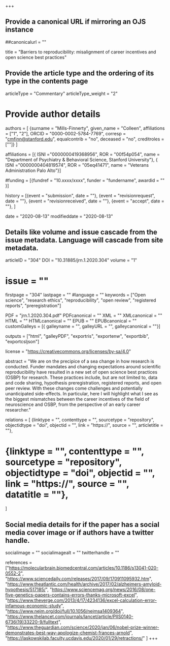 +++
## Provide a canonical URL if mirroring an OJS instance
##canonicalurl = ""

title = "Barriers to reproducibility: misalignment of career incentives and open science best practices"

## Provide the article type and the ordering of its type in the contents page
articleType = "Commentary"
articleType_weight = "2"

# Provide author details
authors = [
  {surname = "Mills-Finnerty",  given_name = "Colleen", affiliations = ["1", "2"],  ORCID = "0000-0002-5784-7769", corresp = "cmfinn@stanford.edu", equalcontrib = "no", deceased = "no", creditroles = [""]}
]

affiliations = [{ ISNI ="0000000419368956", ROR = "00f54p054", name = "Department of Psychiatry & Behavioral Science, Stanford University"},
{ ISNI ="0000000404819574", ROR = "05eq41471", name = "Veterans Administration Palo Alto"}]

#funding = [{fundref = "10.xxxx/xxxx", funder = "fundername", awardid = "" }]

history = [{event = "submission", date = ""},
{event = "revisionrequest", date = ""},
{event = "revisionreceived", date = ""},
{event = "accept", date = ""},
]

date = "2020-08-13"
modifieddate = "2020-08-13"

## Details like volume and issue cascade from the issue metadata. Language will cascade from site metadata.

articleID = "304"
DOI = "10.31885/jrn.1.2020.304"
volume = "1"
# issue = ""
firstpage = "304"
lastpage = ""
#language = ""
keywords = ["Open science", "research ethics", "reproducibility", "open review", "registered reports", "preregistration"]


PDF = "jrn.1.2020.304.pdf"
PDFcanonical = ""
XML = ""
XMLcanonical = ""
HTML = ""
HTMLcanonical = ""
EPUB = ""
EPUBcanonical = ""
customGalleys = [{ galleyname = "", galleyURL = "", galleycanonical = ""}]

outputs = ["html", "galleyPDF", "exportris", "exportenw", "exportbib", "exportcsljson"]

license = "https://creativecommons.org/licenses/by-sa/4.0"

abstract = "We are on the precipice of a sea change in how research is conducted. Funder mandates and changing expectations around scientific reproducibility have resulted in a new set of open science best practices (OSBP) for research. These practices include, but are not limited to, data and code sharing, hypothesis preregistration, registered reports, and open peer review. With these changes come challenges and potentially unanticipated side-effects. In particular, here I will highlight what I see as the biggest mismatches between the career incentives of the field of neuroscience and OSBP, from the perspective of an early career researcher."

relations = [
  {linktype = "", contenttype = "", sourcetype = "repository", objectidtype = "doi", objectid = "", link = "https://", source = "", articletitle = ""},
#  {linktype = "", contenttype = "", sourcetype = "repository", objectidtype = "doi", objectid = "", link = "https://", source = "", datatitle = ""},
]

## Social media details for if the paper has a social media cover image or if authors have a twitter handle.
socialimage = ""
socialimagealt = ""
twitterhandle = ""

references = ["https://molecularbrain.biomedcentral.com/articles/10.1186/s13041-020-0552-2",
"https://www.sciencedaily.com/releases/2017/09/170911095932.htm",
"https://www.theatlantic.com/health/archive/2017/02/alzheimers-amyloid-hypothesis/517185/",
"https://www.sciencemag.org/news/2016/08/one-five-genetics-papers-contains-errors-thanks-microsoft-excel",
"https://www.theverge.com/2013/4/17/4234136/excel-calculation-error-infamous-economic-study",
"https://www.nejm.org/doi/full/10.1056/nejmsa1409364",
"https://www.thelancet.com/journals/lancet/article/PIIS0140-6736(19)33220-9/fulltext",
"https://www.theguardian.com/science/2020/jan/06/nobel-prize-winner-demonstrates-best-way-apologize-chemist-frances-arnold",
"https://laskowskilab.faculty.ucdavis.edu/2020/01/29/retractions/"
]
+++

